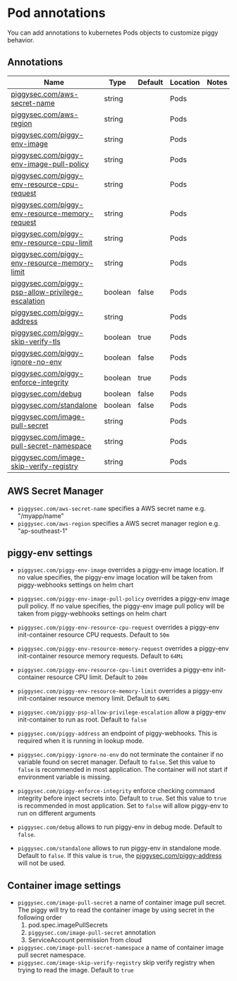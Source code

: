 #  Pod annotations
You can add annotations to kubernetes Pods objects to customize piggy behavior.

## Annotations
| Name                                                                                       | Type    | Default | Location | Notes |
|--------------------------------------------------------------------------------------------|---------|---------|----------|-------|
| [piggysec.com/aws-secret-name](#aws-secret-name)                                           | string  |         | Pods     |       |
| [piggysec.com/aws-region](#aws-region)                                                     | string  |         | Pods     |       |
| [piggysec.com/piggy-env-image](#piggy-env-image)                                           | string  |         | Pods     |       |
| [piggysec.com/piggy-env-image-pull-policy](#piggy-env-image-pull-policy)                   | string  |         | Pods     |       |
| [piggysec.com/piggy-env-resource-cpu-request](#piggy-env-resource-cpu-request)             | string  |         | Pods     |       |
| [piggysec.com/piggy-env-resource-memory-request](#piggy-env-resource-memory-request)       | string  |         | Pods     |       |
| [piggysec.com/piggy-env-resource-cpu-limit](#piggy-env-resource-cpu-limit)                 | string  |         | Pods     |       |
| [piggysec.com/piggy-env-resource-memory-limit](#piggy-env-resource-memory-limit)           | string  |         | Pods     |       |
| [piggysec.com/piggy-psp-allow-privilege-escalation](#piggy-psp-allow-privilege-escalation) | boolean | false   | Pods     |       |
| [piggysec.com/piggy-address](#piggy-address)                                               | string  |         | Pods     |       |
| [piggysec.com/piggy-skip-verify-tls](#piggy-skip-verify-tls)                               | boolean | true    | Pods     |       |
| [piggysec.com/piggy-ignore-no-env](#piggy-ignore-no-env)                                   | boolean | false   | Pods     |       |
| [piggysec.com/piggy-enforce-integrity](#piggy-enforce-integrity)                           | boolean | true    | Pods     |       |
| [piggysec.com/debug](#debug)                                                               | boolean | false   | Pods     |       |
| [piggysec.com/standalone](#standalone)                                                     | boolean | false   | Pods     |       |
| [piggysec.com/image-pull-secret](#image-pull-secret)                                       | string  |         | Pods     |       |
| [piggysec.com/image-pull-secret-namespace](#image-pull-secret-namespace)                   | string  |         | Pods     |       |
| [piggysec.com/image-skip-verify-registry](#image-skip-verify-registry)                     | string  |         | Pods     |       |
## AWS Secret Manager

- <a name="aws-secret-name">`piggysec.com/aws-secret-name`</a> specifies a AWS secret name e.g. "/myapp/name"
- <a name="aws-region">`piggysec.com/aws-region`</a> specifies a AWS secret manager region e.g. "ap-southeast-1"

## piggy-env settings

- <a name="piggy-env-image">`piggysec.com/piggy-env-image`</a> overrides a piggy-env image location. If no value specifies, the piggy-env image location will be taken from piggy-webhooks settings on helm chart
- <a name="piggy-env-image-pull-policy">`piggysec.com/piggy-env-image-pull-policy`</a> overrides a piggy-env image pull policy. If no value specifies, the piggy-env image pull policy will be taken from piggy-webhooks settings on helm chart
- <a name="piggy-env-resource-cpu-request">`piggysec.com/piggy-env-resource-cpu-request`</a> overrides a piggy-env init-container resource CPU requests. Default to `50m`
- <a name="piggy-env-resource-memory-request">`piggysec.com/piggy-env-resource-memory-request`</a> overrides a piggy-env init-container resource memory requests. Default to `64Mi`
- <a name="piggy-env-resource-cpu-limit">`piggysec.com/piggy-env-resource-cpu-limit`</a> overrides a piggy-env init-container resource CPU limit. Default to `200m`
- <a name="piggy-env-resource-memory-limit">`piggysec.com/piggy-env-resource-memory-limit`</a> overrides a piggy-env init-container resource memory limit. Default to `64Mi`
- <a name="piggy-psp-allow-privilege-escalation">`piggysec.com/piggy-psp-allow-privilege-escalation`</a> allow a piggy-env init-container to run as root. Default to `false`
- <a name="piggy-address">`piggysec.com/piggy-address`</a> an endpoint of piggy-webhooks. This is required when it is running in lookup mode.
- <a name="piggy-ignore-no-env">`piggysec.com/piggy-ignore-no-env`</a> do not terminate the container if no variable found on secret manager. Default to `false`. Set this value to `false` is recommended in most application. The container will not start if environment variable is missing.
- <a name="piggy-enforce-integrity">`piggysec.com/piggy-enforce-integrity`</a> enforce checking command integrity before inject secrets into. Default to `true`. Set this value to `true` is recommended in most application. Set to `false` will allow piggy-env to run on different arguments

- <a name="debug">`piggysec.com/debug`</a> allows to run piggy-env in debug mode. Default to `false`.
- <a name="standalone">`piggysec.com/standalone`</a> allows to run piggy-env in standalone mode. Default to `false`. If this value is `true`, the [piggysec.com/piggy-address](#piggy-address) will not be used.

## Container image settings

- <a name="image-pull-secret">`piggysec.com/image-pull-secret`</a> a name of container image pull secret. The piggy will try to read the container image by using secret in the following order 
  1) pod.spec.imagePullSecrets
	2) `piggysec.com/image-pull-secret` annotation
	3) ServiceAccount permission from cloud
- <a name="image-pull-secret-namespace">`piggysec.com/image-pull-secret-namespace`</a> a name of container image pull secret namespace.
- <a name="image-skip-verify-registry">`piggysec.com/image-skip-verify-registry`</a> skip verify registry when trying to read the image. Default to `true`
